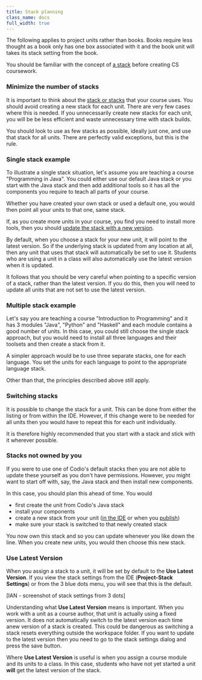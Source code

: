 ```yaml
---
title: Stack planning
class_name: docs
full_width: true
---
```


The following applies to project units rather than books. Books require less thought as a book only has one box associated with it and the book unit will takes its stack setting from the book.

You should be familiar with the concept of [a stack](/docs/project/stacks/stack-overview) before creating CS coursework.

### Minimize the number of stacks
It is important to think about the [stack or stacks](/docs/project/stacks/stack-overview) that your course uses. You should avoid creating a new stack for each unit. There are very few cases where this is needed. If you unnecessarily create new stacks for each unit, you will be be less efficient and waste unnecessary time with stack builds.

You should look to use as few stacks as possible, ideally just one, and use that stack for all units. There are perfectly valid exceptions, but this is the rule.

### Single stack example
To illustrate a single stack situation, let's assume you are teaching a course "Programming in Java". You could either use our default Java stack or you start with the Java stack and then add additional tools so it has all the components you require to teach all parts of your course. 

Whether you have created your own stack or used a default one, you would then point all your units to that one, same stack.

If, as you create more units in your course, you find you need to install more tools, then you should [update the stack with a new version](/docs/project/stacks/update). 

By default, when you choose a stack for your new unit, it will point to the latest version. So if the underlying stack is updated from any location at all, then any unit that uses that stack will automatically be set to use it. Students who are using a unit in a class will also automatically use the latest version when it is updated. 

It follows that you should be very careful when pointing to a specific version of a stack, rather than the latest version. If you do this, then you will need to update all units that are not set to use the latest version.


### Multiple stack example
Let's say you are teaching a course "Introduction to Programming" and it has 3 modules "Java", "Python" and "Haskell" and each module contains a good number of units. In this case, you could still choose the single stack approach, but you would need to install all three languages and their toolsets and then create a stack from it. 

A simpler approach would be to use three separate stacks, one for each language. You set the units for each language to point to the appropriate language stack.

Other than that, the principles described above still apply.

### Switching stacks
It is possible to change the stack for a unit. This can be done from either the listing or from within the IDE. However, if this change were to be needed for all units then you would have to repeat this for each unit individually.

It is therefore highly recommended that you start with a stack and stick with it wherever possible.

### Stacks not owned by you
If you were to use one of Codio's default stacks then you are not able to update these yourself as you don't have permissions. However, you might want to start off with, say, the Java stack and then install new components.

In this case, you should plan this ahead of time. You would 

- first create the unit from Codio's Java stack
- install your components
- create a new stack from your unit ([in the IDE](/docs/project/stacks/update#stackide) or when you [publish](/docs/courses/units/publish)) 
- make sure your stack is switched to that newly created stack

You now own this stack and so you can update whenever you like down the line. When you create new units, you would then choose this new stack.

### Use Latest Version
When you assign a stack to a unit, it will be set by default to the **Use Latest Version**. If you view the stack settings from the IDE (**Project-Stack Settings**) or from the 3 blue dots menu, you will see that this is the default. 

[IAN - screenshot of stack settings from 3 dots]

Understanding what **Use Latest Version** means is important. When you work with a unit as a course author, that unit is actually using a fixed version. It does not automatically switch to the latest version each time anew version of a stack is created. This could be dangerous as switching a stack resets everything outside the workspace folder. If you want to update to the latest version then you need to go to the stack settings dialog and press the save button. 

Where **Use Latest Version** is useful is when you assign a course module and its units to a class. In this case, students who have not yet started a unit **will** get the latest version of the stack.